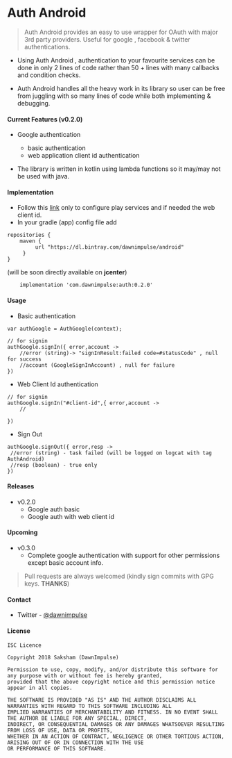 # Auth Android
> Auth Android provides an easy to use wrapper for OAuth with major 3rd party providers. Useful for google , facebook & twitter authentications.

- Using Auth Android , authentication to your favourite services can be done in only 2 lines of code rather than 50 + lines with many callbacks and condition checks.

- Auth Android handles all the heavy work in its library so user can be free from juggling with so many lines of code while both implementing & debugging.

#### Current Features (v0.2.0)
- Google authentication
	- basic authentication
	- web application client id authentication

- The library is written in kotlin using lambda functions so it may/may not be used with java.

#### Implementation
- Follow this [link](https://developers.google.com/identity/sign-in/android/start-integrating)  only to configure play services and if needed the web client id.
- In your gradle (app) config file add
~~~
repositories {
	maven {
		 url "https://dl.bintray.com/dawnimpulse/android"
	 }
}
~~~
(will be soon directly available on **jcenter**)

~~~
	implementation 'com.dawnimpulse:auth:0.2.0'
~~~

#### Usage

- Basic authentication
~~~
var authGoogle = AuthGoogle(context);

// for signin
authGoogle.signIn({ error,account ->
	//error (string)-> "signInResult:failed code=#statusCode" , null for success
	//account (GoogleSignInAccount) , null for failure
})
~~~
- Web Client Id authentication
~~~
// for signin
authGoogle.signIn("#client-id",{ error,account ->
	//

})
~~~
- Sign Out
~~~
authGoogle.signOut({ error,resp ->
 //error (string) - task failed (will be logged on logcat with tag AuthAndroid)
 //resp (boolean) - true only
})
~~~

#### Releases
- v0.2.0
	- Google auth basic
	- Google auth with web client id

#### Upcoming
- v0.3.0
	- Complete google authentication with support for other permissions except basic account info.

> Pull requests are always welcomed (kindly sign commits with GPG keys. **THANKS**)
#### Contact
-   Twitter -  [@dawnimpulse](https://twitter.com/dawnimpulse)

#### License
~~~~
ISC Licence

Copyright 2018 Saksham (DawnImpulse)

Permission to use, copy, modify, and/or distribute this software for any purpose with or without fee is hereby granted,
provided that the above copyright notice and this permission notice appear in all copies.

THE SOFTWARE IS PROVIDED "AS IS" AND THE AUTHOR DISCLAIMS ALL WARRANTIES WITH REGARD TO THIS SOFTWARE INCLUDING ALL
IMPLIED WARRANTIES OF MERCHANTABILITY AND FITNESS. IN NO EVENT SHALL THE AUTHOR BE LIABLE FOR ANY SPECIAL, DIRECT,
INDIRECT, OR CONSEQUENTIAL DAMAGES OR ANY DAMAGES WHATSOEVER RESULTING FROM LOSS OF USE, DATA OR PROFITS,
WHETHER IN AN ACTION OF CONTRACT, NEGLIGENCE OR OTHER TORTIOUS ACTION, ARISING OUT OF OR IN CONNECTION WITH THE USE
OR PERFORMANCE OF THIS SOFTWARE.
~~~~